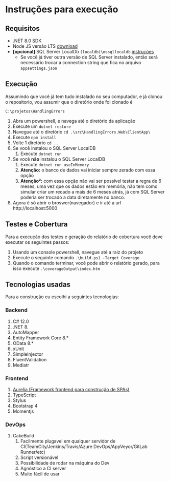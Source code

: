 # Instruções para execução

## Requisitos

- .NET 8.0 SDK
- Node JS versão LTS [download](https://nodejs.org/en/)
- **[opcional]** SQL Server LocalDb `(localdb)\mssqllocaldb` [instruções](https://docs.microsoft.com/pt-br/sql/database-engine/configure-windows/sql-server-express-localdb?view=sql-server-ver15#try-it-out)
    - Se você já tiver outra versão de SQL Server instalado, então será necessário trocar a connection string que fica no arquivo `appsettings.json`

## Execução

Assumindo que você já tem tudo instalado no seu computador, e já clonou o repositorio, vou assumir que o diretório onde foi clonado é
```
C:\projetos\HandlingErrors
```

1. Abra um powershell, e navega até o diretório da aplicação
1. Execute um `dotnet restore`
1. Navegue até o diretório `cd .\src\HandlingErrors.Web\ClientApp\`
1. Execute `npm install`
1. Volte 1 diretório `cd ..`
1. Se você instalou o SQL Server LocalDB
    1. Execute `dotnet run`
1. Se você **não** instalou o SQL Server LocalDB
    1. Execute `dotnet run useInMemory`
    1. **Atenção:** o banco de dados vai iniciar sempre zerado com essa opção
    1. **Atenção²:** com essa opção não vai ser possível testar a regra de 6 meses, uma vez que os dados estão em memória, não tem como simular criar um recado a mais de 6 meses atrás, já com SQL Server poderia ser trocado a data diretamente no banco.
1. Agora é só abrir o broswer(navegador) e ir até a url http://localhost:5000

## Testes e Cobertura

Para a execução dos testes e geração do relatório de cobertura você deve executar os seguintes passos:

1. Usando um console powershell, navegue até a raiz do projeto
1. Execute o seguinte comando `.\build.ps1 -Target Coverage`
1. Quando o comando terminar, você pode abrir o relatório gerado, para isso execute `.\coverageOutput\index.htm`

## Tecnologias usadas

Para a construção eu escolhi a seguintes tecnologias:

### Backend

1. C# 12.0
1. .NET 8.
1. AutoMapper
1. Entity Framework Core 8.*
1. OData 8.*
1. xUnit
1. SimpleInjector
1. FluentValidation
1. Mediatr

### Frontend

1. [Aurelia (Framework frontend para construção de SPAs)](https://aurelia.io)
1. TypeScript
1. Stylus
1. Bootstrap 4
1. Momentjs

### DevOps

1. CakeBuild
    1. Facilmente plugavel em qualquer servidor de CI(TeamCity/Jenkins/Travis/Azure DevOps/AppVeyor/GitLab Runner/etc)
    1. Script versionável
    1. Possibilidade de rodar na máquina do Dev
    1. Agnóstico a CI server
    1. Muito fácil de usar
